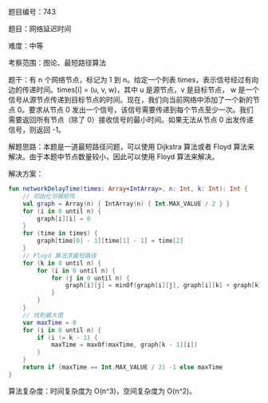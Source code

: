 题目编号：743

题目：网络延迟时间

难度：中等

考察范围：图论、最短路径算法

题干：有 n 个网络节点，标记为 1 到 n。给定一个列表 times，表示信号经过有向边的传递时间。times[i] = (u, v, w)，其中 u 是源节点，v 是目标节点， w 是一个信号从源节点传递到目标节点的时间。现在，我们向当前网络中添加了一个新的节点 0。要求从节点 0 发出一个信号，该信号需要传递到每个节点至少一次。我们需要返回所有节点（除了 0）接收信号的最小时间。如果无法从节点 0 出发传递信号，则返回 -1。

解题思路：本题是一道最短路径问题，可以使用 Dijkstra 算法或者 Floyd 算法来解决。由于本题中节点数量较小，因此可以使用 Floyd 算法来解决。

解决方案：

```kotlin
fun networkDelayTime(times: Array<IntArray>, n: Int, k: Int): Int {
    // 初始化邻接矩阵
    val graph = Array(n) { IntArray(n) { Int.MAX_VALUE / 2 } }
    for (i in 0 until n) {
        graph[i][i] = 0
    }
    for (time in times) {
        graph[time[0] - 1][time[1] - 1] = time[2]
    }
    // Floyd 算法求最短路径
    for (k in 0 until n) {
        for (i in 0 until n) {
            for (j in 0 until n) {
                graph[i][j] = minOf(graph[i][j], graph[i][k] + graph[k][j])
            }
        }
    }
    // 找到最大值
    var maxTime = 0
    for (i in 0 until n) {
        if (i != k - 1) {
            maxTime = maxOf(maxTime, graph[k - 1][i])
        }
    }
    return if (maxTime == Int.MAX_VALUE / 2) -1 else maxTime
}
```

算法复杂度：时间复杂度为 O(n^3)，空间复杂度为 O(n^2)。